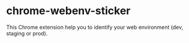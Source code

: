 # chrome-webenv-sticker
This Chrome extension help you to identify your web environment (dev, staging or prod).
